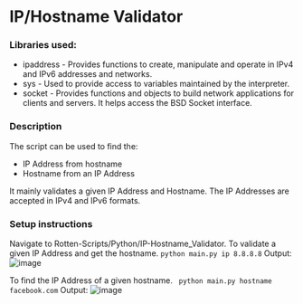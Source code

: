 # IP/Hostname Validator
### Libraries used:
- ipaddress - Provides functions to create, manipulate and operate in IPv4 and IPv6 addresses and networks.
- sys - Used to provide access to variables maintained by the interpreter.
- socket - Provides functions and objects to build network applications for clients and servers. It helps access the BSD Socket interface.

### Description
The script can be used to find the:
- IP Address from hostname
- Hostname from an IP Address

It mainly validates a given IP Address and Hostname. The IP Addresses are accepted in IPv4 and IPv6 formats.

### Setup instructions
Navigate to Rotten-Scripts/Python/IP-Hostname_Validator.
To validate a given IP Address and get the hostname.
`
python main.py ip 8.8.8.8
`
Output:
![image](https://user-images.githubusercontent.com/76458668/162009872-de378e0d-dc39-4894-bc6d-d9c98e538964.png)


To find the IP Address of a given hostname.
` 
python main.py hostname facebook.com
`
Output:
![image](https://user-images.githubusercontent.com/76458668/162010700-d61a24b9-46bb-44c8-8e24-77f0e2c2baa9.png)
